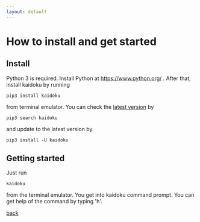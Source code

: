 ```yaml
---
layout: default
---
```


# How to install and get started

## Install

Python 3 is required. Install Python at https://www.python.org/ . After that, install kaidoku by running

    pip3 install kaidoku

from terminal emulator. You can check the [latest version](https://pypi.python.org/pypi/kaidoku) by

    pip3 search kaidoku

and update to the latest version by

    pip3 install -U kaidoku
 
## Getting started

Just run

    kaidoku

from the terminal emulator. You get into kaidoku command prompt. You can get help of the command by typing 'h'.


[back](./)
